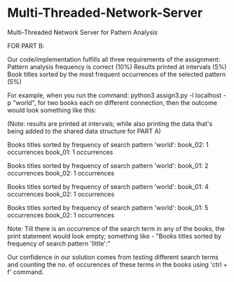 # Multi-Threaded-Network-Server
Multi-Threaded Network Server for Pattern Analysis


FOR PART B: 

Our code/implementation fulfills all three requirements of the assignment: 
Pattern analysis frequency is correct   (10%)
Results printed at intervals  (5%)
Book titles sorted by the most frequent occurrences of the selected pattern  (5%)


For example, when you run the command: python3 assign3.py -l localhost -p "world", for two books each on different connection, then the outcome would look something like this:

(Note: results are printed at intervals; while also printing the data that's being added to the shared data structure for PART A)

Books titles sorted by frequency of search pattern 'world':
book_02: 1 occurrences
book_01: 1 occurrences

Books titles sorted by frequency of search pattern 'world':
book_01: 2 occurrences
book_02: 1 occurrences

Books titles sorted by frequency of search pattern 'world':
book_01: 4 occurrences
book_02: 1 occurrences

Books titles sorted by frequency of search pattern 'world':
book_01: 5 occurrences
book_02: 1 occurrences


Note: Till there is an occurrence of the search term in any of the books, the print statement would look empty; something like - "Books titles sorted by frequency of search pattern 'little':"

Our confidence in our solution comes from testing different search terms and counting the no. of occurences of these terms in the books using 'ctrl + f' command. 